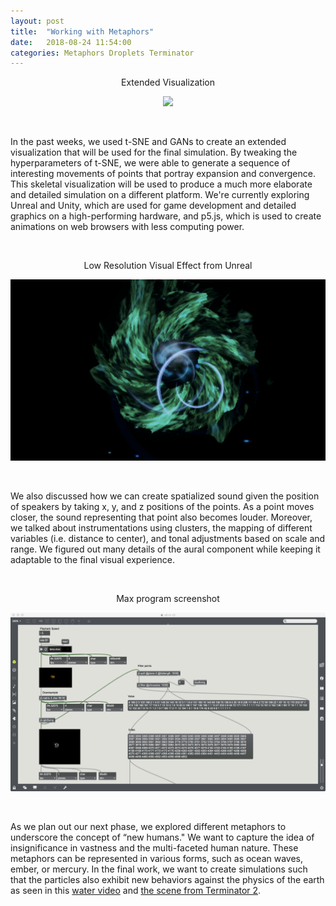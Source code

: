```yaml
---
layout: post
title:  "Working with Metaphors"
date:   2018-08-24 11:54:00
categories: Metaphors Droplets Terminator
---
```


<p align="center"> 
 Extended Visualization
</p>
<p align="center"> 
  <img src="/assets/images/longtsne.gif">
</p>
<br/>

In the past weeks, we used t-SNE and GANs to create an extended visualization that will be used for the final simulation. By tweaking the hyperparameters of t-SNE, we were able to generate a sequence of interesting movements of points that portray expansion and convergence. This skeletal visualization will be used to produce a much more elaborate and detailed simulation on a different platform. We're currently exploring Unreal and Unity, which are used for game development and detailed graphics on a high-performing hardware, and p5.js, which is used to create animations on web browsers with less computing power. 

<br/>
<p align="center"> 
 Low Resolution Visual Effect from Unreal
</p>
<p align="center"> 
  <img src="/assets/images/unreal.gif">
</p>
<br/>

We also discussed how we can create spatialized sound given the position of speakers by taking x, y, and z positions of the points. As a point moves closer, the sound representing that point also becomes louder. Moreover, we talked about instrumentations using clusters, the mapping of different variables (i.e. distance to center), and tonal adjustments based on scale and range. We figured out many details of the aural component while keeping it adaptable to the final visual experience.

<br/>
<p align="center"> 
 Max program screenshot
</p>
<p align="center"> 
  <img src="/assets/images/max-tsne.png">
</p>
<br/>

As we plan out our next phase, we explored different metaphors to underscore the concept of “new humans." We want to capture the idea of insignificance in vastness and the multi-faceted human nature. These metaphors can be represented in various forms, such as ocean waves, ember, or mercury. In the final work, we want to create simulations such that the particles also exhibit new behaviors against the physics of the earth as seen in this [water video](https://www.youtube.com/watch?v=U0Wqw1rIs6A) and [the scene from Terminator 2](https://www.youtube.com/watch?v=Aq5ydeWWr4A). 
